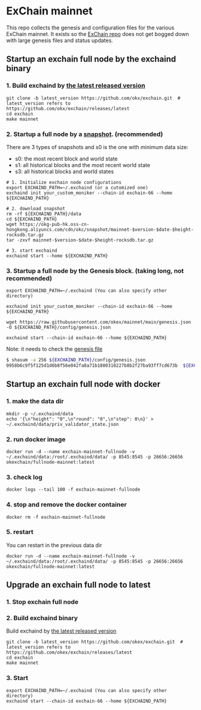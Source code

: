 # ExChain mainnet

This repo collects the genesis and configuration files for the various ExChain
mainnet. It exists so the [ExChain repo](https://github.com/okex/exchain)
does not get bogged down with large genesis files and status updates.


## Startup an exchain full node by the exchaind binary

### 1. Build exchaind by [the latest released version](https://github.com/okx/exchain/releases/latest)
```
git clone -b latest_version https://github.com/okx/exchain.git  # latest_version refers to https://github.com/okx/exchain/releases/latest
cd exchain
make mainnet
```

### 2. Startup a full node by a [snapshot](https://static.okex.org/cdn/okc/snapshot/index.html). (recommended)
There are 3 types of snapshots and s0 is the one with minimum data size:
- s0: the most recent block and world state
- s1: all historical blocks and the most recent world state
- s3: all historical blocks and world states

```
# 1. Initialize exchain node configurations
export EXCHAIND_PATH=~/.exchaind (or a cutomized one)
exchaind init your_custom_moniker --chain-id exchain-66 --home ${EXCHAIND_PATH}

# 2. download snapshot
rm -rf ${EXCHAIND_PATH}/data
cd ${EXCHAIND_PATH}
wget https://okg-pub-hk.oss-cn-hongkong.aliyuncs.com/cdn/okc/snapshot/mainnet-$version-$date-$height-rocksdb.tar.gz
tar -zxvf mainnet-$version-$date-$height-rocksdb.tar.gz

# 3. start exchaind
exchaind start --home ${EXCHAIND_PATH}
```

### 3. Startup a full node by the Genesis block. (taking long, not recommended)

```
export EXCHAIND_PATH=~/.exchaind (You can also specify other directory)

exchaind init your_custom_moniker --chain-id exchain-66 --home ${EXCHAIND_PATH}

wget https://raw.githubusercontent.com/okex/mainnet/main/genesis.json -O ${EXCHAIND_PATH}/config/genesis.json

exchaind start --chain-id exchain-66 --home ${EXCHAIND_PATH}
```

Note: it needs to check the [genesis file](https://raw.githubusercontent.com/okex/mainnet/main/genesis.json)

```bash
$ shasum -a 256 ${EXCHAIND_PATH}/config/genesis.json
0958b6c9f5f125d1d6b8f56e042fa8a71b1880310227b8b2f27ba93ff7cd673b  ${EXCHAIND_PATH}/config/genesis.json
```



## Startup an exchain full node with docker
### 1. make the data dir
```shell
mkdir -p ~/.exchaind/data
echo '{\n"height": "0",\n"round": "0",\n"step": 0\n}' > ~/.exchaind/data/priv_validator_state.json
```

### 2. run docker image
```shell
docker run -d --name exchain-mainnet-fullnode -v ~/.exchaind/data:/root/.exchaind/data/ -p 8545:8545 -p 26656:26656 okexchain/fullnode-mainnet:latest
```

### 3. check log
```shell
docker logs --tail 100 -f exchain-mainnet-fullnode
```

### 4. stop and remove the docker container
```shell
docker rm -f exchain-mainnet-fullnode
```

### 5. restart
You can restart in the previous data dir
```shell
docker run -d --name exchain-mainnet-fullnode -v ~/.exchaind/data:/root/.exchaind/data/ -p 8545:8545 -p 26656:26656 okexchain/fullnode-mainnet:latest
```


## Upgrade an exchain full node to latest

### 1. Stop exchain  full node
### 2. Build exchaind binary
Build exchaind by [the latest released version](https://github.com/okex/exchain/releases/latest)
```
git clone -b latest_version https://github.com/okex/exchain.git  # latest_version refers to https://github.com/okex/exchain/releases/latest
cd exchain
make mainnet
```
### 3. Start
```
export EXCHAIND_PATH=~/.exchaind (You can also specify other directory)
exchaind start --chain-id exchain-66 --home ${EXCHAIND_PATH}
```


